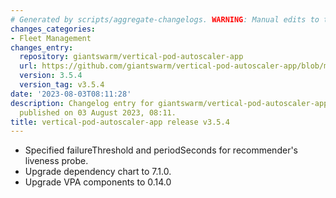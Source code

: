 ```yaml
---
# Generated by scripts/aggregate-changelogs. WARNING: Manual edits to this files will be overwritten.
changes_categories:
- Fleet Management
changes_entry:
  repository: giantswarm/vertical-pod-autoscaler-app
  url: https://github.com/giantswarm/vertical-pod-autoscaler-app/blob/master/CHANGELOG.md#354---2023-08-03
  version: 3.5.4
  version_tag: v3.5.4
date: '2023-08-03T08:11:28'
description: Changelog entry for giantswarm/vertical-pod-autoscaler-app version 3.5.4,
  published on 03 August 2023, 08:11.
title: vertical-pod-autoscaler-app release v3.5.4
---
```


- Specified failureThreshold and periodSeconds for recommender's liveness probe.
- Upgrade dependency chart to 7.1.0.
- Upgrade VPA components to 0.14.0
